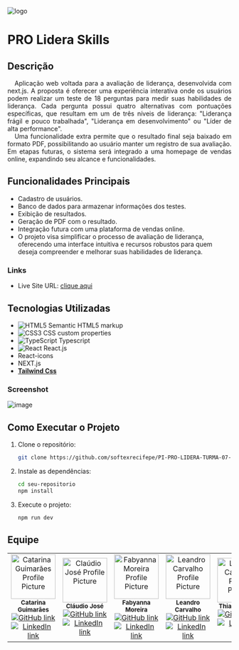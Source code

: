 ![logo](https://github.com/user-attachments/assets/07366c83-5302-44a1-9465-9a766d4ff115)
# PRO Lidera Skills
## Descrição
<p align="justify">
&nbsp;&nbsp;&nbsp;Aplicação web voltada para a avaliação de liderança, desenvolvida com next.js. A proposta é oferecer uma experiência interativa onde os usuários podem realizar um teste de 18 perguntas para medir suas habilidades de liderança. Cada pergunta possui quatro alternativas com pontuações específicas, que resultam em um de três níveis de liderança: "Liderança frágil e pouco trabalhada", "Liderança em desenvolvimento" ou "Líder de alta performance". <br/>
&nbsp;&nbsp;&nbsp;Uma funcionalidade extra permite que o resultado final seja baixado em formato PDF, possibilitando ao usuário manter um registro de sua avaliação. Em etapas futuras, o sistema será integrado a uma homepage de vendas online, expandindo seu alcance e funcionalidades.
</p>

## Funcionalidades Principais
- Cadastro de usuários.
- Banco de dados para armazenar informações dos testes.
- Exibição de resultados.
- Geração de PDF com o resultado.
- Integração futura com uma plataforma de vendas online.
- O projeto visa simplificar o processo de avaliação de liderança, oferecendo uma interface intuitiva e recursos robustos para quem deseja compreender e melhorar suas habilidades de liderança.

### Links

- Live Site URL: [clique aqui](https://pro-lidera-skils-softex-equipe-2.vercel.app/)

## Tecnologias Utilizadas
- ![HTML5](https://img.icons8.com/color/20/000000/html-5.png) Semantic HTML5 markup
- ![CSS3](https://img.icons8.com/color/20/000000/css3.png) CSS custom properties
- ![TypeScript](https://img.icons8.com/color/20/000000/typescript.png) Typescript
- ![React](https://img.icons8.com/color/20/000000/react-native.png) React.js
- React-icons
- NEXT.js
- [**Tailwind Css**](https://tailwindcss.com/docs/guides/vite)

### Screenshot

![image](https://github.com/user-attachments/assets/3c831876-20dc-4a81-9905-df2f079a5613)

## Como Executar o Projeto

1. Clone o repositório:
   ```bash
   git clone https://github.com/softexrecifepe/PI-PRO-LIDERA-TURMA-07-EQUIPE-02.git
   ```
2. Instale as dependências:
   ```bash
   cd seu-repositorio
   npm install
   ```
3. Execute o projeto:
   ```bash
   npm run dev
   ```
   
## Equipe
<table align="center">
  <tr>
    <td align="center">
      <a href="https://www.linkedin.com/in/catarinaguimaraess/" >
        <img src="https://avatars.githubusercontent.com/u/110750750?v=4" width="100" alt="Catarina Guimarães Profile Picture">
      </a>
      <br>
      <sub><b>Catarina Guimarães</b></sub>
      <br>
      <a href="https://github.com/CatarinaGuima">
        <img src="https://img.shields.io/badge/GitHub-100000?style=for-the-badge&logo=github&logoColor=white" alt="GitHub link">
      </a>
      <br>
      <a href="https://www.linkedin.com/in/catarinaguimaraess/">
        <img src="https://img.shields.io/badge/LinkedIn-0077B5?style=for-the-badge&logo=linkedin&logoColor=white" alt="LinkedIn link">
      </a>
    </td>
     <td align="center">
      <a href="https://www.linkedin.com/in/cl%C3%A1udio-rodrigues-52275b251/" >
        <img src="https://avatars.githubusercontent.com/u/163914578?v=4" width="100" alt="Claúdio José Profile Picture">
      </a>
      <br>
      <sub><b>Cláudio José</b></sub>
      <br>
      <a href="https://github.com/claudio77001">
        <img src="https://img.shields.io/badge/GitHub-100000?style=for-the-badge&logo=github&logoColor=white" alt="GitHub link">
      </a>
      <br>
      <a href="https://www.linkedin.com/in/cl%C3%A1udio-rodrigues-52275b251/">
        <img src="https://img.shields.io/badge/LinkedIn-0077B5?style=for-the-badge&logo=linkedin&logoColor=white" alt="LinkedIn link">
      </a>
    </td>
      <td align="center">
      <a href="https://www.linkedin.com/in/fabyanna-moreira-733a7a244?utm_source=share&utm_campaign=share_via&utm_content=profile&utm_medium=ios_app " >
        <img src="https://avatars.githubusercontent.com/u/143666861?v=4" width="100" alt="Fabyanna Moreira Profile Picture">
      </a>
      <br>
      <sub><b>Fabyanna Moreira</b></sub>
      <br>
      <a href="https://github.com/Faby4023">
        <img src="https://img.shields.io/badge/GitHub-100000?style=for-the-badge&logo=github&logoColor=white" alt="GitHub link">
      </a>
      <br>
      <a href="https://www.linkedin.com/in/fabyanna-moreira-733a7a244?utm_source=share&utm_campaign=share_via&utm_content=profile&utm_medium=ios_app">
        <img src="https://img.shields.io/badge/LinkedIn-0077B5?style=for-the-badge&logo=linkedin&logoColor=white" alt="LinkedIn link">
      </a>
    </td>
     <td align="center">
      <a href="https://www.linkedin.com/in/leandro-c-s/" >
        <img src="https://avatars.githubusercontent.com/u/56963289?v=4" width="100" alt="Leandro Carvalho Profile Picture">
      </a>
      <br>
      <sub><b>Leandro Carvalho</b></sub>
      <br>
      <a href="https://github.com/leandrucarvalho">
        <img src="https://img.shields.io/badge/GitHub-100000?style=for-the-badge&logo=github&logoColor=white" alt="GitHub link">
      </a>
      <br>
      <a href="https://www.linkedin.com/in/leandro-c-s/">
        <img src="https://img.shields.io/badge/LinkedIn-0077B5?style=for-the-badge&logo=linkedin&logoColor=white" alt="LinkedIn link">
      </a>
    </td>
      <td align="center">
      <a href="https://www.linkedin.com/in/thiago-felipe-045827268/" >
        <img src="https://avatars.githubusercontent.com/u/175509559?v=4" width="100" alt="Leandro Carvalho Profile Picture">
      </a>
      <br>
      <sub><b>Thiago França</b></sub>
      <br>
      <a href="https://github.com/thiago-felipe-de-franca">
        <img src="https://img.shields.io/badge/GitHub-100000?style=for-the-badge&logo=github&logoColor=white" alt="GitHub link">
      </a>
      <br>
      <a href="https://www.linkedin.com/in/thiago-felipe-045827268/">
        <img src="https://img.shields.io/badge/LinkedIn-0077B5?style=for-the-badge&logo=linkedin&logoColor=white" alt="LinkedIn link">
      </a>
    </td>
  </tr>
</table>
